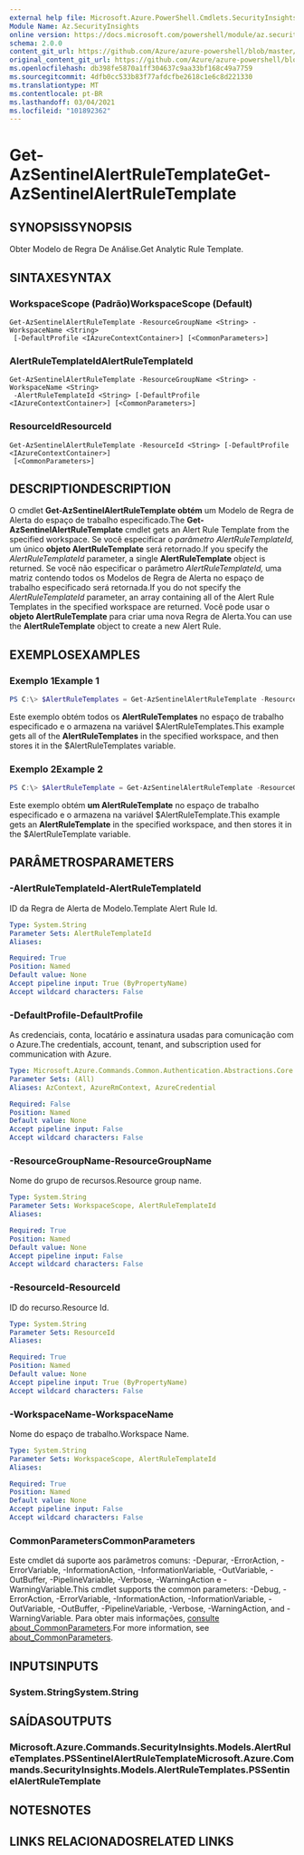 ```yaml
---
external help file: Microsoft.Azure.PowerShell.Cmdlets.SecurityInsights.dll-Help.xml
Module Name: Az.SecurityInsights
online version: https://docs.microsoft.com/powershell/module/az.securityinsights/get-azsentinelalertruletemplate
schema: 2.0.0
content_git_url: https://github.com/Azure/azure-powershell/blob/master/src/SecurityInsights/SecurityInsights/help/Get-AzSentinelAlertRuleTemplate.md
original_content_git_url: https://github.com/Azure/azure-powershell/blob/master/src/SecurityInsights/SecurityInsights/help/Get-AzSentinelAlertRuleTemplate.md
ms.openlocfilehash: db398fe5870a1ff304637c9aa33bf168c49a7759
ms.sourcegitcommit: 4dfb0cc533b83f77afdcfbe2618c1e6c8d221330
ms.translationtype: MT
ms.contentlocale: pt-BR
ms.lasthandoff: 03/04/2021
ms.locfileid: "101892362"
---
```

# <span data-ttu-id="c17f5-101">Get-AzSentinelAlertRuleTemplate</span><span class="sxs-lookup"><span data-stu-id="c17f5-101">Get-AzSentinelAlertRuleTemplate</span></span>

## <span data-ttu-id="c17f5-102">SYNOPSIS</span><span class="sxs-lookup"><span data-stu-id="c17f5-102">SYNOPSIS</span></span>
<span data-ttu-id="c17f5-103">Obter Modelo de Regra De Análise.</span><span class="sxs-lookup"><span data-stu-id="c17f5-103">Get Analytic Rule Template.</span></span>

## <span data-ttu-id="c17f5-104">SINTAXE</span><span class="sxs-lookup"><span data-stu-id="c17f5-104">SYNTAX</span></span>

### <span data-ttu-id="c17f5-105">WorkspaceScope (Padrão)</span><span class="sxs-lookup"><span data-stu-id="c17f5-105">WorkspaceScope (Default)</span></span>
```
Get-AzSentinelAlertRuleTemplate -ResourceGroupName <String> -WorkspaceName <String>
 [-DefaultProfile <IAzureContextContainer>] [<CommonParameters>]
```

### <span data-ttu-id="c17f5-106">AlertRuleTemplateId</span><span class="sxs-lookup"><span data-stu-id="c17f5-106">AlertRuleTemplateId</span></span>
```
Get-AzSentinelAlertRuleTemplate -ResourceGroupName <String> -WorkspaceName <String>
 -AlertRuleTemplateId <String> [-DefaultProfile <IAzureContextContainer>] [<CommonParameters>]
```

### <span data-ttu-id="c17f5-107">ResourceId</span><span class="sxs-lookup"><span data-stu-id="c17f5-107">ResourceId</span></span>
```
Get-AzSentinelAlertRuleTemplate -ResourceId <String> [-DefaultProfile <IAzureContextContainer>]
 [<CommonParameters>]
```

## <span data-ttu-id="c17f5-108">DESCRIPTION</span><span class="sxs-lookup"><span data-stu-id="c17f5-108">DESCRIPTION</span></span>
<span data-ttu-id="c17f5-109">O cmdlet **Get-AzSentinelAlertRuleTemplate obtém** um Modelo de Regra de Alerta do espaço de trabalho especificado.</span><span class="sxs-lookup"><span data-stu-id="c17f5-109">The **Get-AzSentinelAlertRuleTemplate** cmdlet gets an Alert Rule Template from the specified workspace.</span></span>
<span data-ttu-id="c17f5-110">Se você especificar o *parâmetro AlertRuleTemplateId,* um único **objeto AlertRuleTemplate** será retornado.</span><span class="sxs-lookup"><span data-stu-id="c17f5-110">If you specify the *AlertRuleTemplateId* parameter, a single **AlertRuleTemplate** object is returned.</span></span>
<span data-ttu-id="c17f5-111">Se você não especificar o parâmetro *AlertRuleTemplateId,* uma matriz contendo todos os Modelos de Regra de Alerta no espaço de trabalho especificado será retornada.</span><span class="sxs-lookup"><span data-stu-id="c17f5-111">If you do not specify the *AlertRuleTemplateId* parameter, an array containing all of the Alert Rule Templates in the specified workspace are returned.</span></span>
<span data-ttu-id="c17f5-112">Você pode usar o **objeto AlertRuleTemplate** para criar uma nova Regra de Alerta.</span><span class="sxs-lookup"><span data-stu-id="c17f5-112">You can use the **AlertRuleTemplate** object to create a new Alert Rule.</span></span>

## <span data-ttu-id="c17f5-113">EXEMPLOS</span><span class="sxs-lookup"><span data-stu-id="c17f5-113">EXAMPLES</span></span>

### <span data-ttu-id="c17f5-114">Exemplo 1</span><span class="sxs-lookup"><span data-stu-id="c17f5-114">Example 1</span></span>
```powershell
PS C:\> $AlertRuleTemplates = Get-AzSentinelAlertRuleTemplate -ResourceGroupName "MyResourceGroup" -WorkspaceName "MyWorkspaceName"
```

<span data-ttu-id="c17f5-115">Este exemplo obtém todos os **AlertRuleTemplates** no espaço de trabalho especificado e o armazena na variável $AlertRuleTemplates.</span><span class="sxs-lookup"><span data-stu-id="c17f5-115">This example gets all of the **AlertRuleTemplates** in the specified workspace, and then stores it in the $AlertRuleTemplates variable.</span></span>

### <span data-ttu-id="c17f5-116">Exemplo 2</span><span class="sxs-lookup"><span data-stu-id="c17f5-116">Example 2</span></span>
```powershell
PS C:\> $AlertRuleTemplate = Get-AzSentinelAlertRuleTemplate -ResourceGroupName "MyResourceGroup" -WorkspaceName "MyWorkspaceName" -AlertRuleTemplateId "MyAlertRuleTemplateId"
```

<span data-ttu-id="c17f5-117">Este exemplo obtém **um AlertRuleTemplate** no espaço de trabalho especificado e o armazena na variável $AlertRuleTemplate.</span><span class="sxs-lookup"><span data-stu-id="c17f5-117">This example gets an **AlertRuleTemplate** in the specified workspace, and then stores it in the $AlertRuleTemplate variable.</span></span>

## <span data-ttu-id="c17f5-118">PARÂMETROS</span><span class="sxs-lookup"><span data-stu-id="c17f5-118">PARAMETERS</span></span>

### <span data-ttu-id="c17f5-119">-AlertRuleTemplateId</span><span class="sxs-lookup"><span data-stu-id="c17f5-119">-AlertRuleTemplateId</span></span>
<span data-ttu-id="c17f5-120">ID da Regra de Alerta de Modelo.</span><span class="sxs-lookup"><span data-stu-id="c17f5-120">Template Alert Rule Id.</span></span>

```yaml
Type: System.String
Parameter Sets: AlertRuleTemplateId
Aliases:

Required: True
Position: Named
Default value: None
Accept pipeline input: True (ByPropertyName)
Accept wildcard characters: False
```

### <span data-ttu-id="c17f5-121">-DefaultProfile</span><span class="sxs-lookup"><span data-stu-id="c17f5-121">-DefaultProfile</span></span>
<span data-ttu-id="c17f5-122">As credenciais, conta, locatário e assinatura usadas para comunicação com o Azure.</span><span class="sxs-lookup"><span data-stu-id="c17f5-122">The credentials, account, tenant, and subscription used for communication with Azure.</span></span>

```yaml
Type: Microsoft.Azure.Commands.Common.Authentication.Abstractions.Core.IAzureContextContainer
Parameter Sets: (All)
Aliases: AzContext, AzureRmContext, AzureCredential

Required: False
Position: Named
Default value: None
Accept pipeline input: False
Accept wildcard characters: False
```

### <span data-ttu-id="c17f5-123">-ResourceGroupName</span><span class="sxs-lookup"><span data-stu-id="c17f5-123">-ResourceGroupName</span></span>
<span data-ttu-id="c17f5-124">Nome do grupo de recursos.</span><span class="sxs-lookup"><span data-stu-id="c17f5-124">Resource group name.</span></span>

```yaml
Type: System.String
Parameter Sets: WorkspaceScope, AlertRuleTemplateId
Aliases:

Required: True
Position: Named
Default value: None
Accept pipeline input: False
Accept wildcard characters: False
```

### <span data-ttu-id="c17f5-125">-ResourceId</span><span class="sxs-lookup"><span data-stu-id="c17f5-125">-ResourceId</span></span>
<span data-ttu-id="c17f5-126">ID do recurso.</span><span class="sxs-lookup"><span data-stu-id="c17f5-126">Resource Id.</span></span>

```yaml
Type: System.String
Parameter Sets: ResourceId
Aliases:

Required: True
Position: Named
Default value: None
Accept pipeline input: True (ByPropertyName)
Accept wildcard characters: False
```

### <span data-ttu-id="c17f5-127">-WorkspaceName</span><span class="sxs-lookup"><span data-stu-id="c17f5-127">-WorkspaceName</span></span>
<span data-ttu-id="c17f5-128">Nome do espaço de trabalho.</span><span class="sxs-lookup"><span data-stu-id="c17f5-128">Workspace Name.</span></span>

```yaml
Type: System.String
Parameter Sets: WorkspaceScope, AlertRuleTemplateId
Aliases:

Required: True
Position: Named
Default value: None
Accept pipeline input: False
Accept wildcard characters: False
```

### <span data-ttu-id="c17f5-129">CommonParameters</span><span class="sxs-lookup"><span data-stu-id="c17f5-129">CommonParameters</span></span>
<span data-ttu-id="c17f5-130">Este cmdlet dá suporte aos parâmetros comuns: -Depurar, -ErrorAction, -ErrorVariable, -InformationAction, -InformationVariable, -OutVariable, -OutBuffer, -PipelineVariable, -Verbose, -WarningAction e -WarningVariable.</span><span class="sxs-lookup"><span data-stu-id="c17f5-130">This cmdlet supports the common parameters: -Debug, -ErrorAction, -ErrorVariable, -InformationAction, -InformationVariable, -OutVariable, -OutBuffer, -PipelineVariable, -Verbose, -WarningAction, and -WarningVariable.</span></span> <span data-ttu-id="c17f5-131">Para obter mais informações, [consulte about_CommonParameters](http://go.microsoft.com/fwlink/?LinkID=113216).</span><span class="sxs-lookup"><span data-stu-id="c17f5-131">For more information, see [about_CommonParameters](http://go.microsoft.com/fwlink/?LinkID=113216).</span></span>

## <span data-ttu-id="c17f5-132">INPUTS</span><span class="sxs-lookup"><span data-stu-id="c17f5-132">INPUTS</span></span>

### <span data-ttu-id="c17f5-133">System.String</span><span class="sxs-lookup"><span data-stu-id="c17f5-133">System.String</span></span>
## <span data-ttu-id="c17f5-134">SAÍDAS</span><span class="sxs-lookup"><span data-stu-id="c17f5-134">OUTPUTS</span></span>

### <span data-ttu-id="c17f5-135">Microsoft.Azure.Commands.SecurityInsights.Models.AlertRuleTemplates.PSSentinelAlertRuleTemplate</span><span class="sxs-lookup"><span data-stu-id="c17f5-135">Microsoft.Azure.Commands.SecurityInsights.Models.AlertRuleTemplates.PSSentinelAlertRuleTemplate</span></span>
## <span data-ttu-id="c17f5-136">NOTES</span><span class="sxs-lookup"><span data-stu-id="c17f5-136">NOTES</span></span>

## <span data-ttu-id="c17f5-137">LINKS RELACIONADOS</span><span class="sxs-lookup"><span data-stu-id="c17f5-137">RELATED LINKS</span></span>
